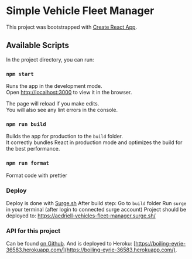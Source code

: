 # Simple Vehicle Fleet Manager

This project was bootstrapped with [Create React App](https://github.com/facebook/create-react-app).

## Available Scripts

In the project directory, you can run:

### `npm start`

Runs the app in the development mode.\
Open [http://localhost:3000](http://localhost:3000) to view it in the browser.

The page will reload if you make edits.\
You will also see any lint errors in the console.

### `npm run build`

Builds the app for production to the `build` folder.\
It correctly bundles React in production mode and optimizes the build for the best performance.

### `npm run format`

Format code with prettier

### Deploy
Deploy is done with [Surge.sh](https://surge.sh/)
After build step:
Go to `build` folder
Run `surge` in your terminal (after login to connected surge account)
Project should be deployed to: https://aedriell-vehicles-fleet-manager.surge.sh/

### API for this project
Can be found [on Github](https://github.com/kkawalec/vehicle-fleet-manager-backend).
And is deployed to Heroku: [https://boiling-eyrie-36583.herokuapp.com/](https://boiling-eyrie-36583.herokuapp.com/).